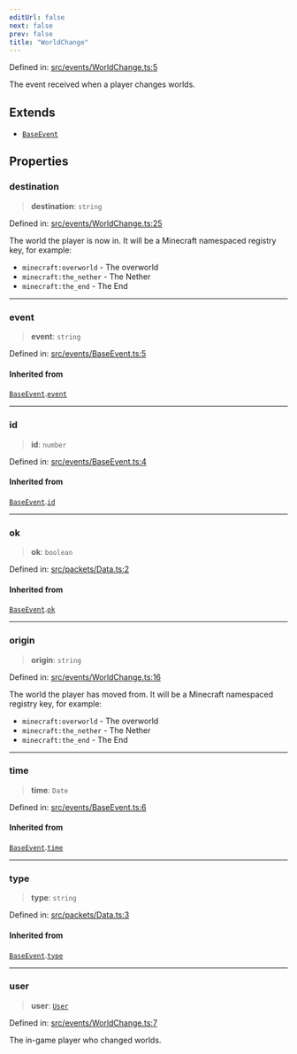 ```yaml
---
editUrl: false
next: false
prev: false
title: "WorldChange"
---
```


Defined in: [src/events/WorldChange.ts:5](https://github.com/ReconnectedCC/ReconnectedChat/blob/11808a4ccf9a9a1ccda66cd61ef3e2ee6db98c33/src/events/WorldChange.ts#L5)

The event received when a player changes worlds.

## Extends

- [`BaseEvent`](/reconnectedchat/interfaces/baseevent/)

## Properties

### destination

> **destination**: `string`

Defined in: [src/events/WorldChange.ts:25](https://github.com/ReconnectedCC/ReconnectedChat/blob/11808a4ccf9a9a1ccda66cd61ef3e2ee6db98c33/src/events/WorldChange.ts#L25)

The world the player is now in. It will be a Minecraft namespaced registry key, for example:

- `minecraft:overworld` - The overworld
- `minecraft:the_nether` - The Nether
- `minecraft:the_end` - The End

***

### event

> **event**: `string`

Defined in: [src/events/BaseEvent.ts:5](https://github.com/ReconnectedCC/ReconnectedChat/blob/11808a4ccf9a9a1ccda66cd61ef3e2ee6db98c33/src/events/BaseEvent.ts#L5)

#### Inherited from

[`BaseEvent`](/reconnectedchat/interfaces/baseevent/).[`event`](/reconnectedchat/interfaces/baseevent/#event)

***

### id

> **id**: `number`

Defined in: [src/events/BaseEvent.ts:4](https://github.com/ReconnectedCC/ReconnectedChat/blob/11808a4ccf9a9a1ccda66cd61ef3e2ee6db98c33/src/events/BaseEvent.ts#L4)

#### Inherited from

[`BaseEvent`](/reconnectedchat/interfaces/baseevent/).[`id`](/reconnectedchat/interfaces/baseevent/#id)

***

### ok

> **ok**: `boolean`

Defined in: [src/packets/Data.ts:2](https://github.com/ReconnectedCC/ReconnectedChat/blob/11808a4ccf9a9a1ccda66cd61ef3e2ee6db98c33/src/packets/Data.ts#L2)

#### Inherited from

[`BaseEvent`](/reconnectedchat/interfaces/baseevent/).[`ok`](/reconnectedchat/interfaces/baseevent/#ok)

***

### origin

> **origin**: `string`

Defined in: [src/events/WorldChange.ts:16](https://github.com/ReconnectedCC/ReconnectedChat/blob/11808a4ccf9a9a1ccda66cd61ef3e2ee6db98c33/src/events/WorldChange.ts#L16)

The world the player has moved from. It will be a Minecraft namespaced registry key, for example:

- `minecraft:overworld` - The overworld
- `minecraft:the_nether` - The Nether
- `minecraft:the_end` - The End

***

### time

> **time**: `Date`

Defined in: [src/events/BaseEvent.ts:6](https://github.com/ReconnectedCC/ReconnectedChat/blob/11808a4ccf9a9a1ccda66cd61ef3e2ee6db98c33/src/events/BaseEvent.ts#L6)

#### Inherited from

[`BaseEvent`](/reconnectedchat/interfaces/baseevent/).[`time`](/reconnectedchat/interfaces/baseevent/#time)

***

### type

> **type**: `string`

Defined in: [src/packets/Data.ts:3](https://github.com/ReconnectedCC/ReconnectedChat/blob/11808a4ccf9a9a1ccda66cd61ef3e2ee6db98c33/src/packets/Data.ts#L3)

#### Inherited from

[`BaseEvent`](/reconnectedchat/interfaces/baseevent/).[`type`](/reconnectedchat/interfaces/baseevent/#type)

***

### user

> **user**: [`User`](/reconnectedchat/interfaces/user/)

Defined in: [src/events/WorldChange.ts:7](https://github.com/ReconnectedCC/ReconnectedChat/blob/11808a4ccf9a9a1ccda66cd61ef3e2ee6db98c33/src/events/WorldChange.ts#L7)

The in-game player who changed worlds.
